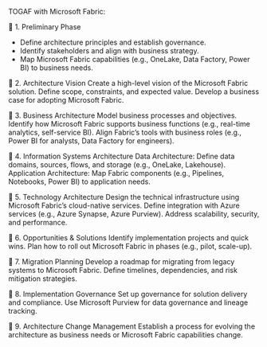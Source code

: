 TOGAF with Microsoft Fabric:

🔷 1. Preliminary Phase
- Define architecture principles and establish governance.
- Identify stakeholders and align with business strategy.
- Map Microsoft Fabric capabilities (e.g., OneLake, Data Factory, Power BI) to business needs.

🔷 2. Architecture Vision
Create a high-level vision of the Microsoft Fabric solution.
Define scope, constraints, and expected value.
Develop a business case for adopting Microsoft Fabric.

🔷 3. Business Architecture
Model business processes and objectives.
Identify how Microsoft Fabric supports business functions (e.g., real-time analytics, self-service BI).
Align Fabric’s tools with business roles (e.g., Power BI for analysts, Data Factory for engineers).

🔷 4. Information Systems Architecture
Data Architecture: Define data domains, sources, flows, and storage (e.g., OneLake, Lakehouse).
Application Architecture: Map Fabric components (e.g., Pipelines, Notebooks, Power BI) to application needs.

🔷 5. Technology Architecture
Design the technical infrastructure using Microsoft Fabric’s cloud-native services.
Define integration with Azure services (e.g., Azure Synapse, Azure Purview).
Address scalability, security, and performance.

🔷 6. Opportunities & Solutions
Identify implementation projects and quick wins.
Plan how to roll out Microsoft Fabric in phases (e.g., pilot, scale-up).

🔷 7. Migration Planning
Develop a roadmap for migrating from legacy systems to Microsoft Fabric.
Define timelines, dependencies, and risk mitigation strategies.

🔷 8. Implementation Governance
Set up governance for solution delivery and compliance.
Use Microsoft Purview for data governance and lineage tracking.

🔷 9. Architecture Change Management
Establish a process for evolving the architecture as business needs or Microsoft Fabric capabilities change.

